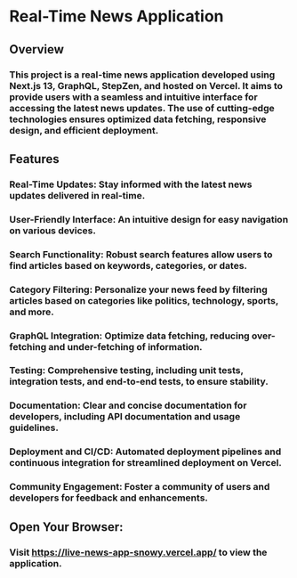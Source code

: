 # Real-Time News Application

## Overview
### This project is a real-time news application developed using Next.js 13, GraphQL, StepZen, and hosted on Vercel. It aims to provide users with a seamless and intuitive interface for accessing the latest news updates. The use of cutting-edge technologies ensures optimized data fetching, responsive design, and efficient deployment.

## Features
### Real-Time Updates: Stay informed with the latest news updates delivered in real-time.
### User-Friendly Interface: An intuitive design for easy navigation on various devices.
### Search Functionality: Robust search features allow users to find articles based on keywords, categories, or dates.
### Category Filtering: Personalize your news feed by filtering articles based on categories like politics, technology, sports, and more.
### GraphQL Integration: Optimize data fetching, reducing over-fetching and under-fetching of information.
### Testing: Comprehensive testing, including unit tests, integration tests, and end-to-end tests, to ensure stability.
### Documentation: Clear and concise documentation for developers, including API documentation and usage guidelines.
### Deployment and CI/CD: Automated deployment pipelines and continuous integration for streamlined deployment on Vercel.
### Community Engagement: Foster a community of users and developers for feedback and enhancements.

## Open Your Browser:

### Visit https://live-news-app-snowy.vercel.app/ to view the application.